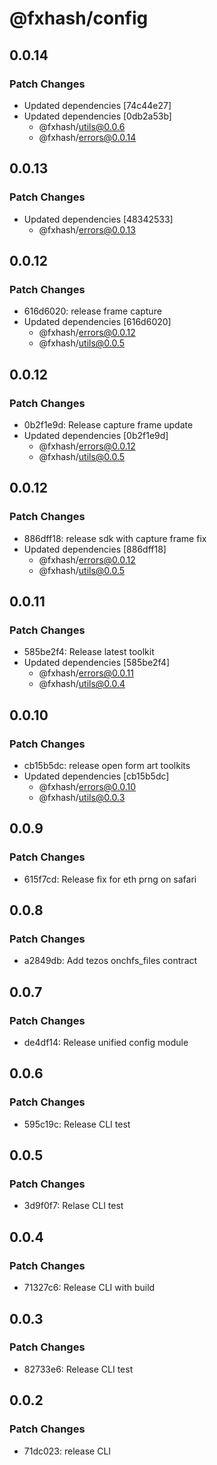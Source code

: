 # @fxhash/config

## 0.0.14

### Patch Changes

- Updated dependencies [74c44e27]
- Updated dependencies [0db2a53b]
  - @fxhash/utils@0.0.6
  - @fxhash/errors@0.0.14

## 0.0.13

### Patch Changes

- Updated dependencies [48342533]
  - @fxhash/errors@0.0.13

## 0.0.12

### Patch Changes

- 616d6020: release frame capture
- Updated dependencies [616d6020]
  - @fxhash/errors@0.0.12
  - @fxhash/utils@0.0.5

## 0.0.12

### Patch Changes

- 0b2f1e9d: Release capture frame update
- Updated dependencies [0b2f1e9d]
  - @fxhash/errors@0.0.12
  - @fxhash/utils@0.0.5

## 0.0.12

### Patch Changes

- 886dff18: release sdk with capture frame fix
- Updated dependencies [886dff18]
  - @fxhash/errors@0.0.12
  - @fxhash/utils@0.0.5

## 0.0.11

### Patch Changes

- 585be2f4: Release latest toolkit
- Updated dependencies [585be2f4]
  - @fxhash/errors@0.0.11
  - @fxhash/utils@0.0.4

## 0.0.10

### Patch Changes

- cb15b5dc: release open form art toolkits
- Updated dependencies [cb15b5dc]
  - @fxhash/errors@0.0.10
  - @fxhash/utils@0.0.3

## 0.0.9

### Patch Changes

- 615f7cd: Release fix for eth prng on safari

## 0.0.8

### Patch Changes

- a2849db: Add tezos onchfs_files contract

## 0.0.7

### Patch Changes

- de4df14: Release unified config module

## 0.0.6

### Patch Changes

- 595c19c: Release CLI test

## 0.0.5

### Patch Changes

- 3d9f0f7: Relase CLI test

## 0.0.4

### Patch Changes

- 71327c6: Release CLI with build

## 0.0.3

### Patch Changes

- 82733e6: Release CLI test

## 0.0.2

### Patch Changes

- 71dc023: release CLI
